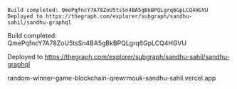 ```
Build completed: QmePqfncY7A78ZoU5tsSn4BA5gBkBPQLgrq6GpLCQ4HGVU
Deployed to https://thegraph.com/explorer/subgraph/sandhu-sahil/sandhu-graphql
```

Build completed: QmePqfncY7A78ZoU5tsSn4BA5gBkBPQLgrq6GpLCQ4HGVU

Deployed to https://thegraph.com/explorer/subgraph/sandhu-sahil/sandhu-graphql


random-winner-game-blockchain-qrewrmouk-sandhu-sahil.vercel.app